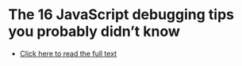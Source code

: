 # The 16 JavaScript debugging tips you probably didn’t know

- [Click here to read the full text](https://raygun.com/learn/javascript-debugging-tips)
